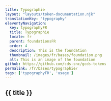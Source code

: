 ```yaml
---
title: Typographie
layout: "layouts/token-documentation.njk"
translationKey: "typography"
eleventyNavigation:
  key: typographyFR
  title: Typographie
  locale: fr
  parent: foundationsFR
  order: 4
  description: This is the foundation
  thumbnail: /images/fr/bases/foundation.png
  alt: This is an image of the foundation
github: https://github.com/cds-snc/gcds-tokens
permalink: /fr/bases/typographie/
tags: ['typographyFR', 'usage']
---
```


<h2  class="mt-500 mb-400">{{ title }}</h2>
